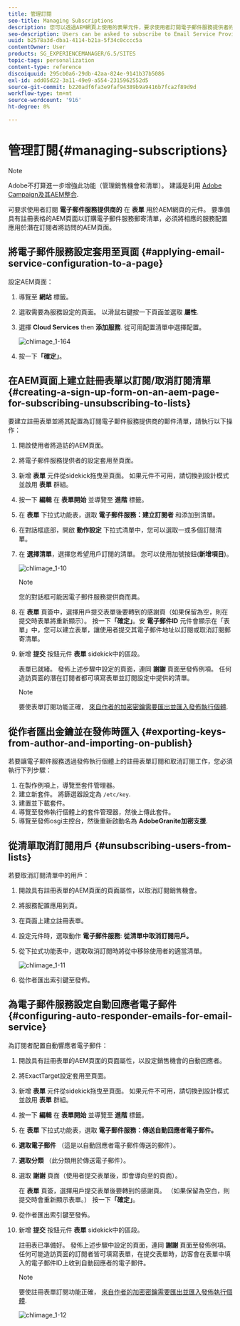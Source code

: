 ```yaml
---
title: 管理訂閱
seo-title: Managing Subscriptions
description: 您可以透過AEM網頁上使用的表單元件，要求使用者訂閱電子郵件服務提供者的郵件清單。 要準備具有註冊表格的AEM頁面以訂購電子郵件服務郵寄清單，必須將相應的服務配置應用於潛在訂閱者將訪問的AEM頁面。
seo-description: Users can be asked to subscribe to Email Service Provider's mailing lists with the help of the Form component used on an AEM web page. To prepare an AEM page with a sign-up form for subscription to your e-mail service mailing lists, you must apply the corresponding service configuration to the AEM page that the potential subscriber will visit.
uuid: b2578a3d-dba1-4114-b21a-5f34c0cccc5a
contentOwner: User
products: SG_EXPERIENCEMANAGER/6.5/SITES
topic-tags: personalization
content-type: reference
discoiquuid: 295cb0a6-29db-42aa-824e-9141b37b5086
exl-id: add05d22-3a11-49e9-a554-2315962552d5
source-git-commit: b220adf6fa3e9faf94389b9a9416b7fca2f89d9d
workflow-type: tm+mt
source-wordcount: '916'
ht-degree: 0%

---
```


# 管理訂閱{#managing-subscriptions}

>[!NOTE]
>
>Adobe不打算進一步增強此功能（管理銷售機會和清單）。
>建議是利用 [Adobe Campaign及其AEM整合](/help/sites-administering/campaign.md).

可要求使用者訂閱 **電子郵件服務提供商的** 在 **表單** 用於AEM網頁的元件。 要準備具有註冊表格的AEM頁面以訂購電子郵件服務郵寄清單，必須將相應的服務配置應用於潛在訂閱者將訪問的AEM頁面。

## 將電子郵件服務設定套用至頁面 {#applying-email-service-configuration-to-a-page}

設定AEM頁面：

1. 導覽至 **網站** 標籤。
1. 選取需要為服務設定的頁面。 以滑鼠右鍵按一下頁面並選取 **屬性**.

1. 選擇 **Cloud Services** then **添加服務**. 從可用配置清單中選擇配置。

   ![chlimage_1-164](assets/chlimage_1-164.png)

1. 按一下&#x200B;**「確定」**。

## 在AEM頁面上建立註冊表單以訂閱/取消訂閱清單 {#creating-a-sign-up-form-on-an-aem-page-for-subscribing-unsubscribing-to-lists}

要建立註冊表單並將其配置為訂閱電子郵件服務提供商的郵件清單，請執行以下操作：

1. 開啟使用者將造訪的AEM頁面。
1. 將電子郵件服務提供者的設定套用至頁面。

1. 新增 **表單** 元件從sidekick拖曳至頁面。 如果元件不可用，請切換到設計模式並啟用 **表單** 群組。
1. 按一下 **編輯** 在 **表單開始** 並導覽至 **進階** 標籤。
1. 在 **表單** 下拉式功能表，選取 **電子郵件服務：建立訂閱者** 和添加到清單。
1. 在對話框底部，開啟 **動作設定** 下拉式清單中，您可以選取一或多個訂閱清單。
1. 在 **選擇清單**，選擇您希望用戶訂閱的清單。 您可以使用加號按鈕(**新增項目**)。

   ![chlimage_1-10](assets/chlimage_1-10.jpeg)

   >[!NOTE]
   >
   >您的對話框可能因電子郵件服務提供商而異。

1. 在 **表單** 頁簽中，選擇用戶提交表單後要轉到的感謝頁（如果保留為空，則在提交時表單將重新顯示）。 按一下&#x200B;**「確定」**。安 **電子郵件ID** 元件會顯示在「表單」中，您可以建立表單，讓使用者提交其電子郵件地址以訂閱或取消訂閱郵寄清單。
1. 新增 **提交** 按鈕元件 **表單** sidekick中的區段。

   表單已就緒。 發佈上述步驟中設定的頁面，連同 **謝謝** 頁面至發佈例項。 任何造訪頁面的潛在訂閱者都可填寫表單並訂閱設定中提供的清單。

   >[!NOTE]
   >
   >要使表單訂閱功能正確， [來自作者的加密密鑰需要匯出並匯入發佈執行個體](#exporting-keys-from-author-and-importing-on-publish).

## 從作者匯出金鑰並在發佈時匯入 {#exporting-keys-from-author-and-importing-on-publish}

若要讓電子郵件服務透過發佈執行個體上的註冊表單訂閱和取消訂閱工作，您必須執行下列步驟：

1. 在製作例項上，導覽至套件管理器。
1. 建立新套件。 將篩選器設定為 `/etc/key`.
1. 建置並下載套件。
1. 導覽至發佈執行個體上的套件管理器，然後上傳此套件。
1. 導覽至發佈osgi主控台，然後重新啟動名為 **AdobeGranite加密支援**.

## 從清單取消訂閱用戶 {#unsubscribing-users-from-lists}

若要取消訂閱清單中的用戶：

1. 開啟具有註冊表單的AEM頁面的頁面屬性，以取消訂閱銷售機會。
1. 將服務配置應用到頁。
1. 在頁面上建立註冊表單。
1. 設定元件時，選取動作 **電子郵件服務**: **從清單中取消訂閱用戶。**
1. 從下拉式功能表中，選取取消訂閱時將從中移除使用者的適當清單。

   ![chlimage_1-11](assets/chlimage_1-11.jpeg)

1. 從作者匯出索引鍵至發佈。

## 為電子郵件服務設定自動回應者電子郵件 {#configuring-auto-responder-emails-for-email-service}

為訂閱者配置自動響應者電子郵件：

1. 開啟具有註冊表單的AEM頁面的頁面屬性，以設定銷售機會的自動回應者。
1. 將ExactTarget設定套用至頁面。

1. 新增 **表單** 元件從sidekick拖曳至頁面。 如果元件不可用，請切換到設計模式並啟用 **表單** 群組。
1. 按一下 **編輯** 在 **表單開始** 並導覽至 **進階** 標籤。
1. 在 **表單** 下拉式功能表，選取 **電子郵件服務：傳送自動回應者電子郵件。**
1. **選取電子郵件** （這是以自動回應者電子郵件傳送的郵件）。

1. **選取分類** （此分類用於傳送電子郵件）。
1. 選取 **謝謝** 頁面（使用者提交表單後，即會導向至的頁面）。

   在 **表單** 頁簽，選擇用戶提交表單後要轉到的感謝頁。 （如果保留為空白，則提交時會重新顯示表單。） 按一下&#x200B;**「確定」**。

1. 從作者匯出索引鍵至發佈。
1. 新增 **提交** 按鈕元件 **表單** sidekick中的區段。

   註冊表已準備好。 發佈上述步驟中設定的頁面，連同 **謝謝** 頁面至發佈例項。 任何可能造訪頁面的訂閱者皆可填寫表單，在提交表單時，訪客會在表單中填入的電子郵件ID上收到自動回應者的電子郵件。

   >[!NOTE]
   >
   >要使註冊表單訂閱功能正確， [來自作者的加密密鑰需要匯出並匯入發佈執行個體](#exporting-keys-from-author-and-importing-on-publish).

   ![chlimage_1-12](assets/chlimage_1-12.jpeg)
